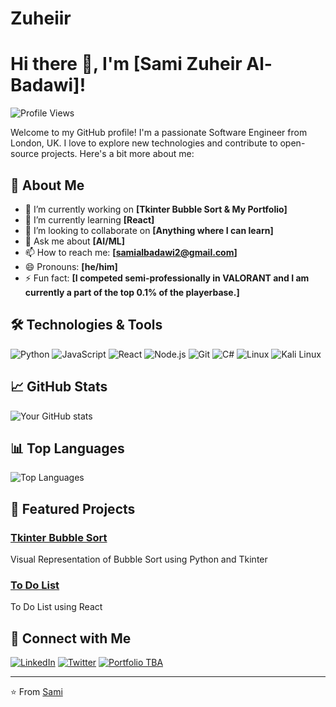 # Zuheiir
# Hi there 👋, I'm [Sami Zuheir Al-Badawi]!

![Profile Views](https://komarev.com/ghpvc/?username=Zuheiir&color=blue)

Welcome to my GitHub profile! I'm a passionate Software Engineer from London, UK. I love to explore new technologies and contribute to open-source projects. Here's a bit more about me:

## 🚀 About Me

- 🔭 I’m currently working on **[Tkinter Bubble Sort & My Portfolio]**
- 🌱 I’m currently learning **[React]**
- 👯 I’m looking to collaborate on **[Anything where I can learn]**
- 💬 Ask me about **[AI/ML]**
- 📫 How to reach me: **[samialbadawi2@gmail.com]**
- 😄 Pronouns: **[he/him]**
- ⚡ Fun fact: **[I competed semi-professionally in VALORANT and I am currently a part of the top 0.1% of the playerbase.]**

## 🛠️ Technologies & Tools

![Python](https://img.shields.io/badge/-Python-333333?style=flat&logo=python)
![JavaScript](https://img.shields.io/badge/-JavaScript-333333?style=flat&logo=javascript)
![React](https://img.shields.io/badge/-React-333333?style=flat&logo=react)
![Node.js](https://img.shields.io/badge/-Node.js-333333?style=flat&logo=node.js)
![Git](https://img.shields.io/badge/-Git-333333?style=flat&logo=git)
![C#](https://img.shields.io/badge/C%23-239120?style=flat&logo=c-sharp)
![Linux](https://img.shields.io/badge/-Linux-333333?style=flat&logo=linux)
![Kali Linux](https://img.shields.io/badge/Kali_Linux-557C94?style=flat&logo=kalilinux)

## 📈 GitHub Stats

![Your GitHub stats](https://github-readme-stats.vercel.app/api?username=Zuheiir&show_icons=true&hide_border=true&theme=radical)

## 📊 Top Languages

![Top Languages](https://github-readme-stats.vercel.app/api/top-langs/?username=Zuheiir&layout=compact&hide_border=true&theme=radical)

## 🌟 Featured Projects

### [Tkinter Bubble Sort](https://github.com/Zuheiir/TkinterBubbleSort)
Visual Representation of Bubble Sort using Python and Tkinter

### [To Do List](https://github.com/Zuheiir/todo-list-app)
To Do List using React

## 🤝 Connect with Me

[![LinkedIn](https://img.shields.io/badge/-LinkedIn-0077B5?style=flat&logo=linkedin)](https://www.linkedin.com/in/sami-al-badawi-375b75227/)
[![Twitter](https://img.shields.io/badge/-Twitter-1DA1F2?style=flat&logo=twitter)](https://x.com/7uheir)
[![Portfolio TBA](https://img.shields.io/badge/-Portfolio-333333?style=flat&logo=google-chrome)](https://yourportfolio.com)

---

⭐️ From [Sami](https://github.com/Zuheiir)
